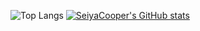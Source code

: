 ![Top Langs](https://github-readme-stats.vercel.app/api/top-langs/?username=SeiyaCooper&layout=compact&theme=radical)
[![SeiyaCooper's GitHub stats](https://github-readme-stats.vercel.app/api?username=SeiyaCooper&theme=radical&count_private=true)](https://github.com/anuraghazra/github-readme-stats)
